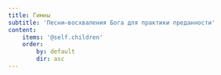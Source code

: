 ```yaml
---
title: Гимны
subtitle: 'Песни—восхваления Бога для практики преданности'
content:
    items: '@self.children'
    order:
        by: default
        dir: asc
---
```


